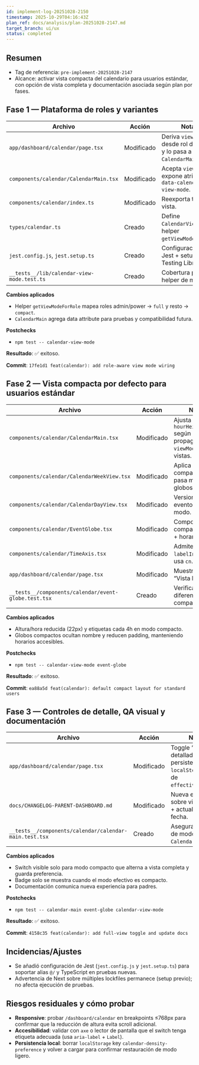 ```yaml
---
id: implement-log-20251028-2150
timestamp: 2025-10-29T04:16:43Z
plan_ref: docs/analysis/plan-20251028-2147.md
target_branch: ui/ux
status: completed
---
```


## Resumen
- Tag de referencia: `pre-implement-20251028-2147`
- Alcance: activar vista compacta del calendario para usuarios estándar, con opción de vista completa y documentación asociada según plan por fases.

## Fase 1 — Plataforma de roles y variantes

| Archivo | Acción | Notas |
| --- | --- | --- |
| `app/dashboard/calendar/page.tsx` | Modificado | Deriva `viewMode` desde rol de sesión y lo pasa a `CalendarMain`. |
| `components/calendar/CalendarMain.tsx` | Modificado | Acepta `viewMode` y expone atributo `data-calendar-view-mode`. |
| `components/calendar/index.ts` | Modificado | Reexporta tipo de vista. |
| `types/calendar.ts` | Creado | Define `CalendarViewMode` y helper `getViewModeForRole`. |
| `jest.config.js`, `jest.setup.ts` | Creado | Configuración de Jest + setup Testing Library. |
| `__tests__/lib/calendar-view-mode.test.ts` | Creado | Cobertura para helper de modo. |

**Cambios aplicados**
- Helper `getViewModeForRole` mapea roles admin/power → `full` y resto → `compact`.
- `CalendarMain` agrega data attribute para pruebas y compatibilidad futura.

**Postchecks**
- `npm test -- calendar-view-mode`

**Resultado**: ✅ exitoso.

**Commit**: `17fe1d1 feat(calendar): add role-aware view mode wiring`

## Fase 2 — Vista compacta por defecto para usuarios estándar

| Archivo | Acción | Notas |
| --- | --- | --- |
| `components/calendar/CalendarMain.tsx` | Modificado | Ajusta `hourHeight` según modo y propaga `viewMode` a sub-vistas. |
| `components/calendar/CalendarWeekView.tsx` | Modificado | Aplica estilos compactos y pasa modo a globos/sesiones. |
| `components/calendar/CalendarDayView.tsx` | Modificado | Versiona eje y eventos según modo. |
| `components/calendar/EventGlobe.tsx` | Modificado | Comportamiento compacto (icono + horario). |
| `components/calendar/TimeAxis.tsx` | Modificado | Admite `labelInterval` y usa `cn`. |
| `app/dashboard/calendar/page.tsx` | Modificado | Muestra badge “Vista ligera”. |
| `__tests__/components/calendar/event-globe.test.tsx` | Creado | Verifica diferencia full vs compact. |

**Cambios aplicados**
- Altura/hora reducida (22px) y etiquetas cada 4h en modo compacto.
- Globos compactos ocultan nombre y reducen padding, manteniendo horarios accesibles.

**Postchecks**
- `npm test -- calendar-view-mode event-globe`

**Resultado**: ✅ exitoso.

**Commit**: `ea88a5d feat(calendar): default compact layout for standard users`

## Fase 3 — Controles de detalle, QA visual y documentación

| Archivo | Acción | Notas |
| --- | --- | --- |
| `app/dashboard/calendar/page.tsx` | Modificado | Toggle “Vista detallada”, persistencia en `localStorage`, uso de `effectiveViewMode`. |
| `docs/CHANGELOG-PARENT-DASHBOARD.md` | Modificado | Nueva entrada sobre vista ligera + actualización de fecha. |
| `__tests__/components/calendar/calendar-main.test.tsx` | Creado | Asegura atributo de modo en `CalendarMain`. |

**Cambios aplicados**
- Switch visible solo para modo compacto que alterna a vista completa y guarda preferencia.
- Badge solo se muestra cuando el modo efectivo es compacto.
- Documentación comunica nueva experiencia para padres.

**Postchecks**
- `npm test -- calendar-main event-globe calendar-view-mode`

**Resultado**: ✅ exitoso.

**Commit**: `4158c35 feat(calendar): add full-view toggle and update docs`

## Incidencias/Ajustes
- Se añadió configuración de Jest (`jest.config.js` y `jest.setup.ts`) para soportar alias `@/` y TypeScript en pruebas nuevas.
- Advertencia de Next sobre múltiples lockfiles permanece (setup previo); no afecta ejecución de pruebas.

## Riesgos residuales y cómo probar
- **Responsive**: probar `/dashboard/calendar` en breakpoints ≤768px para confirmar que la reducción de altura evita scroll adicional.
- **Accesibilidad**: validar con `axe` o lector de pantalla que el switch tenga etiqueta adecuada (usa `aria-label` + `Label`).
- **Persistencia local**: borrar `localStorage` key `calendar-density-preference` y volver a cargar para confirmar restauración de modo ligero.
